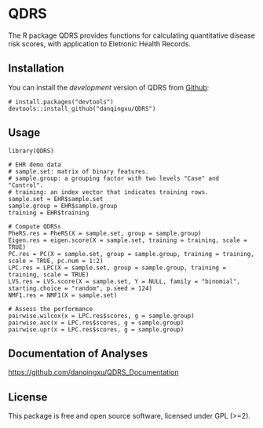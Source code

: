 
<!-- README.md is generated from README.Rmd. Please edit that file -->

QDRS
====

<!-- badges: start -->
<!-- badges: end -->

The R package QDRS provides functions for calculating quantitative
disease risk scores, with application to Eletronic Health Records.

Installation
------------

You can install the *development* version of QDRS from
[Github](https://github.com/danqingxu/QDRS):

    # install.packages("devtools")
    devtools::install_github("danqingxu/QDRS")

Usage
-----

    library(QDRS)

    # EHR demo data
    # sample.set: matrix of binary features.
    # sample.group: a grouping factor with two levels "Case" and "Control". 
    # training: an index vector that indicates training rows.
    sample.set = EHR$sample.set
    sample.group = EHR$sample.group
    training = EHR$training

    # Compute QDRSs
    PheRS.res = PheRS(X = sample.set, group = sample.group)
    Eigen.res = eigen.score(X = sample.set, training = training, scale = TRUE)
    PC.res = PC(X = sample.set, group = sample.group, training = training, scale = TRUE, pc.num = 1:2)
    LPC.res = LPC(X = sample.set, group = sample.group, training = training, scale = TRUE)
    LVS.res = LVS.score(X = sample.set, Y = NULL, family = "binomial", starting.choice = "random", p.seed = 124)
    NMF1.res = NMF1(X = sample.set)

    # Assess the performance
    pairwise.wilcox(x = LPC.res$scores, g = sample.group)
    pairwise.auc(x = LPC.res$scores, g = sample.group)
    pairwise.upr(x = LPC.res$scores, g = sample.group)
  
Documentation of Analyses
-------
https://github.com/danqingxu/QDRS_Documentation

License
-------

This package is free and open source software, licensed under GPL
(&gt;=2).
